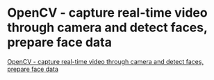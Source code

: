 # OpenCV - capture real-time video through camera and detect faces, prepare face data
[OpenCV - capture real-time video through camera and detect faces, prepare face data](https://aiwithcloud.com/2022/09/16/opencv___capture_real_time_video_through_camera_and_detect_faces_prepare_face_data/)